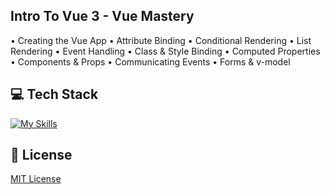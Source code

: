 ## Intro To Vue 3 - Vue Mastery
• Creating the Vue App
• Attribute Binding
• Conditional Rendering
• List Rendering
• Event Handling
• Class & Style Binding
• Computed Properties
• Components & Props
• Communicating Events
• Forms & v-model

## 💻 Tech Stack
[![My Skills](https://skillicons.dev/icons?i=html,css,javascript,vue)](https://skillicons.dev)

## 🔐 License
[MIT License](LICENSE) 